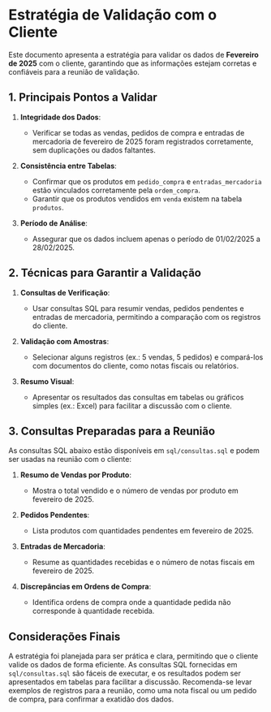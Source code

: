 # Estratégia de Validação com o Cliente

Este documento apresenta a estratégia para validar os dados de **Fevereiro de 2025** com o cliente, garantindo que as informações estejam corretas e confiáveis para a reunião de validação.

## 1. Principais Pontos a Validar

1. **Integridade dos Dados**:
   - Verificar se todas as vendas, pedidos de compra e entradas de mercadoria de fevereiro de 2025 foram registrados corretamente, sem duplicações ou dados faltantes.

2. **Consistência entre Tabelas**:
   - Confirmar que os produtos em `pedido_compra` e `entradas_mercadoria` estão vinculados corretamente pela `ordem_compra`.
   - Garantir que os produtos vendidos em `venda` existem na tabela `produtos`.

3. **Período de Análise**:
   - Assegurar que os dados incluem apenas o período de 01/02/2025 a 28/02/2025.

## 2. Técnicas para Garantir a Validação

1. **Consultas de Verificação**:
   - Usar consultas SQL para resumir vendas, pedidos pendentes e entradas de mercadoria, permitindo a comparação com os registros do cliente.

2. **Validação com Amostras**:
   - Selecionar alguns registros (ex.: 5 vendas, 5 pedidos) e compará-los com documentos do cliente, como notas fiscais ou relatórios.

3. **Resumo Visual**:
   - Apresentar os resultados das consultas em tabelas ou gráficos simples (ex.: Excel) para facilitar a discussão com o cliente.

## 3. Consultas Preparadas para a Reunião

As consultas SQL abaixo estão disponíveis em `sql/consultas.sql` e podem ser usadas na reunião com o cliente:

1. **Resumo de Vendas por Produto**:
   - Mostra o total vendido e o número de vendas por produto em fevereiro de 2025.

2. **Pedidos Pendentes**:
   - Lista produtos com quantidades pendentes em fevereiro de 2025.

3. **Entradas de Mercadoria**:
   - Resume as quantidades recebidas e o número de notas fiscais em fevereiro de 2025.

4. **Discrepâncias em Ordens de Compra**:
   - Identifica ordens de compra onde a quantidade pedida não corresponde à quantidade recebida.

## Considerações Finais

A estratégia foi planejada para ser prática e clara, permitindo que o cliente valide os dados de forma eficiente. As consultas SQL fornecidas em `sql/consultas.sql` são fáceis de executar, e os resultados podem ser apresentados em tabelas para facilitar a discussão. Recomenda-se levar exemplos de registros para a reunião, como uma nota fiscal ou um pedido de compra, para confirmar a exatidão dos dados.